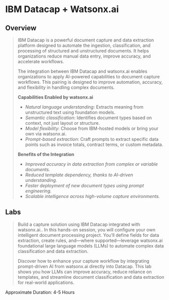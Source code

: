 # IBM Datacap + Watsonx.ai
## Overview
>  IBM Datacap is a powerful document capture and data extraction platform designed to automate the ingestion, classification, and processing of structured and unstructured documents. It helps organizations reduce manual data entry, improve accuracy, and accelerate workflows.
>
>  The integration between IBM Datacap and watsonx.ai enables organizations to apply AI-powered capabilities to document capture workflows. This pairing is designed to improve automation, accuracy, and flexibility in handling complex documents.
>
> 
>**Capabilities Enabled by watsonx.ai**
>- *Natural language understanding*: Extracts meaning from unstructured text using foundation models.
>- *Semantic classification*: Identifies document types based on context, not just layout or structure.
>- *Model flexibility*: Choose from IBM-hosted models or bring your own via watsonx.ai.
>- *Prompt-based extraction*: Craft prompts to extract specific data points such as invoice totals, contract terms, or custom metadata.
>
> **Benefits of the Integration**
>- *Improved accuracy in data extraction from complex or variable documents.*
>- *Reduced template dependency, thanks to AI-driven understanding.*
>- *Faster deployment of new document types using prompt engineering.*
>- *Scalable intelligence across high-volume capture environments.*

## Labs
> Build a capture solution using IBM Datacap integrated with watsonx.ai.. In this hands-on session, you will configure your own intelligent document processing project. You’ll define fields for data extraction, create rules, and—where supported—leverage watsonx.ai foundational large language models (LLMs) to automate complex data classification and data extraction.
> 
> Discover how to enhance your capture workflow by integrating prompt-driven AI from watsonx.ai directly into Datacap. This lab shows you how LLMs can improve accuracy, reduce reliance on templates, and streamline document classification and data extraction for real-world applications.

Approximate Duration: 4-5 Hours

